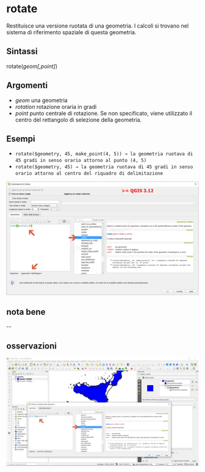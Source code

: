 # rotate

Restituisce una versione ruotata di una geometria. I calcoli si trovano nel sistema di riferimento spaziale di questa geometria.

## Sintassi

rotate(_geom[,point]_)

## Argomenti

* _geom_ una geometria
* _rotation_ rotazione oraria in gradi
* _point_ punto centrale di rotazione. Se non specificato, viene utilizzato il centro del rettangolo di selezione della geometria.

## Esempi

* `rotate($geometry, 45, make_point(4, 5)) → la geometria ruotava di 45 gradi in senso orario attorno al punto (4, 5)`
* `rotate($geometry, 45) → la geometria ruotava di 45 gradi in senso orario attorno al centro del riquadro di delimitazione`

![](/img/geometria/rotate/rotate1.png)

## nota bene

--

## osservazioni

![screen](/img/novita_312/image03.png)
